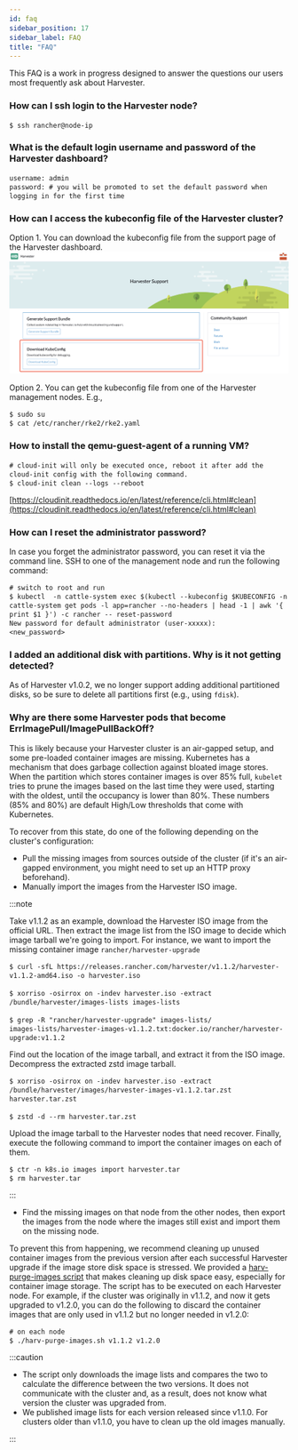 ```yaml
---
id: faq
sidebar_position: 17
sidebar_label: FAQ
title: "FAQ"
---
```


<head>
  <link rel="canonical" href="https://docs.harvesterhci.io/v1.3/faq"/>
</head>

This FAQ is a work in progress designed to answer the questions our users most frequently ask about Harvester.

### How can I ssh login to the Harvester node?
```shell
$ ssh rancher@node-ip
```

### What is the default login username and password of the Harvester dashboard?
```shell
username: admin
password: # you will be promoted to set the default password when logging in for the first time
```

### How can I access the kubeconfig file of the Harvester cluster?

Option 1. You can download the kubeconfig file from the support page of the Harvester dashboard.
![harvester-kubeconfig.png](/img/v1.2/harvester-kubeconfig.png)

Option 2. You can get the kubeconfig file from one of the Harvester management nodes. E.g.,
```shell
$ sudo su
$ cat /etc/rancher/rke2/rke2.yaml
```

### How to install the qemu-guest-agent of a running VM?
```shell
# cloud-init will only be executed once, reboot it after add the cloud-init config with the following command.
$ cloud-init clean --logs --reboot
```
[https://cloudinit.readthedocs.io/en/latest/reference/cli.html#clean](https://cloudinit.readthedocs.io/en/latest/reference/cli.html#clean)

### How can I reset the administrator password?

In case you forget the administrator password, you can reset it via the command line. SSH to one of the management node and run the following command:
```shell
# switch to root and run
$ kubectl  -n cattle-system exec $(kubectl --kubeconfig $KUBECONFIG -n cattle-system get pods -l app=rancher --no-headers | head -1 | awk '{ print $1 }') -c rancher -- reset-password
New password for default administrator (user-xxxxx):
<new_password>
```

### I added an additional disk with partitions. Why is it not getting detected?

As of Harvester v1.0.2, we no longer support adding additional partitioned disks, so be sure to delete all partitions first (e.g., using `fdisk`).

### Why are there some Harvester pods that become ErrImagePull/ImagePullBackOff?

This is likely because your Harvester cluster is an air-gapped setup, and some pre-loaded container images are missing. Kubernetes has a mechanism that does garbage collection against bloated image stores. When the partition which stores container images is over 85% full, `kubelet` tries to prune the images based on the last time they were used, starting with the oldest, until the occupancy is lower than 80%. These numbers (85% and 80%) are default High/Low thresholds that come with Kubernetes.

To recover from this state, do one of the following depending on the cluster's configuration:
- Pull the missing images from sources outside of the cluster (if it's an air-gapped environment, you might need to set up an HTTP proxy beforehand).
- Manually import the images from the Harvester ISO image.

:::note

Take v1.1.2 as an example, download the Harvester ISO image from the official URL. Then extract the image list from the ISO image to decide which image tarball we're going to import. For instance, we want to import the missing container image `rancher/harvester-upgrade`

```shell
$ curl -sfL https://releases.rancher.com/harvester/v1.1.2/harvester-v1.1.2-amd64.iso -o harvester.iso

$ xorriso -osirrox on -indev harvester.iso -extract /bundle/harvester/images-lists images-lists

$ grep -R "rancher/harvester-upgrade" images-lists/
images-lists/harvester-images-v1.1.2.txt:docker.io/rancher/harvester-upgrade:v1.1.2
```

Find out the location of the image tarball, and extract it from the ISO image. Decompress the extracted zstd image tarball.

```shell
$ xorriso -osirrox on -indev harvester.iso -extract /bundle/harvester/images/harvester-images-v1.1.2.tar.zst harvester.tar.zst

$ zstd -d --rm harvester.tar.zst
```

Upload the image tarball to the Harvester nodes that need recover. Finally, execute the following command to import the container images on each of them.

```shell
$ ctr -n k8s.io images import harvester.tar
$ rm harvester.tar
```

:::

- Find the missing images on that node from the other nodes, then export the images from the node where the images still exist and import them on the missing node.

To prevent this from happening, we recommend cleaning up unused container images from the previous version after each successful Harvester upgrade if the image store disk space is stressed. We provided a [harv-purge-images script](https://github.com/harvester/upgrade-helpers/blob/main/bin/harv-purge-images.sh) that makes cleaning up disk space easy, especially for container image storage. The script has to be executed on each Harvester node. For example, if the cluster was originally in v1.1.2, and now it gets upgraded to v1.2.0, you can do the following to discard the container images that are only used in v1.1.2 but no longer needed in v1.2.0:

```shell
# on each node
$ ./harv-purge-images.sh v1.1.2 v1.2.0
```

:::caution

- The script only downloads the image lists and compares the two to calculate the difference between the two versions. It does not communicate with the cluster and, as a result, does not know what version the cluster was upgraded from.
- We published image lists for each version released since v1.1.0. For clusters older than v1.1.0, you have to clean up the old images manually.

:::
